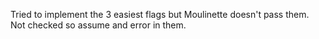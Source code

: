 <p>
  Tried to implement the 3 easiest flags but Moulinette doesn't pass them. Not checked so assume and error in them.
</p>
